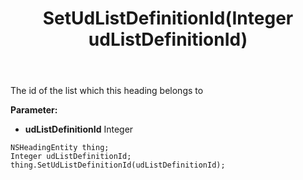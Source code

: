 ﻿---
uid: crmscript_ref_NSHeadingEntity_SetUdListDefinitionId
title: SetUdListDefinitionId(Integer udListDefinitionId)
intellisense: NSHeadingEntity.SetUdListDefinitionId
keywords: NSHeadingEntity, GetUdListDefinitionId
so.topic: reference
---

The id of the list which this heading belongs to

**Parameter:** 
 - **udListDefinitionId** Integer

```crmscript
NSHeadingEntity thing;
Integer udListDefinitionId;
thing.SetUdListDefinitionId(udListDefinitionId);
```

